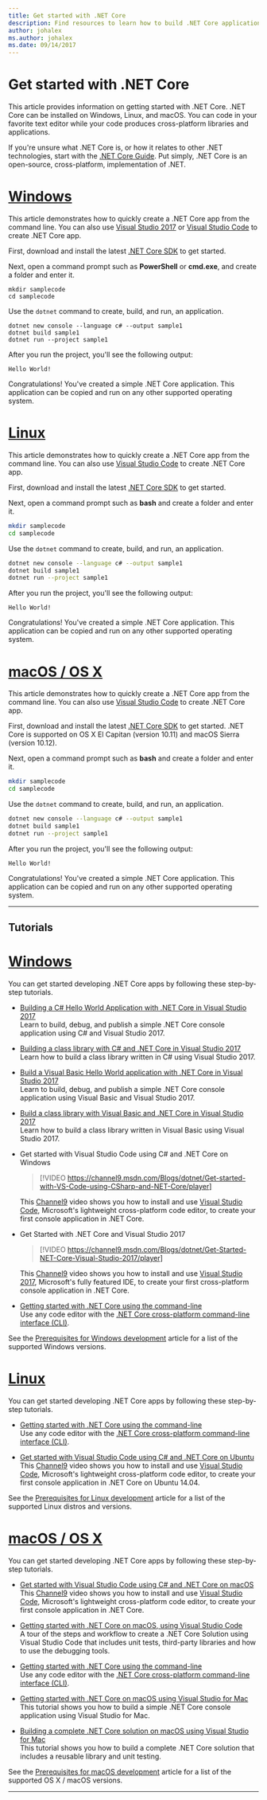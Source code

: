 ```yaml
---
title: Get started with .NET Core
description: Find resources to learn how to build .NET Core applications on Windows, Linux and macOS.
author: johalex
ms.author: johalex
ms.date: 09/14/2017
---
```


# Get started with .NET Core

This article provides information on getting started with .NET Core. .NET Core can be installed on Windows, Linux, and macOS. You can code in your favorite text editor while your code produces cross-platform libraries and applications. 

If you're unsure what .NET Core is, or how it relates to other .NET technologies, start with the [.NET Core Guide](./). Put simply, .NET Core is an open-source, cross-platform, implementation of .NET.

# [Windows](#tab/windows)

This article demonstrates how to quickly create a .NET Core app from the command line. You can also use [Visual Studio 2017](tutorials/with-visual-studio.md) or [Visual Studio Code](tutorials/with-visual-studio-code.md) to create .NET Core app.

First, download and install the latest [.NET Core SDK](https://www.microsoft.com/net/download/windows) to get started.

Next, open a command prompt such as **PowerShell** or **cmd.exe**, and create a folder and enter it.

```console
mkdir samplecode
cd samplecode
```

Use the `dotnet` command to create, build, and run, an application.

```console
dotnet new console --language c# --output sample1
dotnet build sample1
dotnet run --project sample1
```

After you run the project, you'll see the following output:

```console
Hello World!
```

Congratulations! You've created a simple .NET Core application. This application can be copied and run on any other supported operating system.

# [Linux](#tab/linux)

This article demonstrates how to quickly create a .NET Core app from the command line. You can also use [Visual Studio Code](tutorials/with-visual-studio-code.md) to create .NET Core app.

First, download and install the latest [.NET Core SDK](https://www.microsoft.com/net/download/linux) to get started.

Next, open a command prompt such as **bash** and create a folder and enter it.

```bash
mkdir samplecode
cd samplecode
```

Use the `dotnet` command to create, build, and run, an application.

```bash
dotnet new console --language c# --output sample1
dotnet build sample1
dotnet run --project sample1
```

After you run the project, you'll see the following output:

```console
Hello World!
```

Congratulations! You've created a simple .NET Core application. This application can be copied and run on any other supported operating system.

# [macOS / OS X](#tab/mac)

This article demonstrates how to quickly create a .NET Core app from the command line. You can also use [Visual Studio Code](tutorials/with-visual-studio-code.md) to create .NET Core app.

First, download and install the latest [.NET Core SDK](https://www.microsoft.com/net/download/macos) to get started. .NET Core is supported on OS X El Capitan (version 10.11) and macOS Sierra (version 10.12).

Next, open a command prompt such as **bash** and create a folder and enter it.

```bash
mkdir samplecode
cd samplecode
```

Use the `dotnet` command to create, build, and run, an application.

```bash
dotnet new console --language c# --output sample1
dotnet build sample1
dotnet run --project sample1
```

After you run the project, you'll see the following output:

```console
Hello World!
```

Congratulations! You've created a simple .NET Core application. This application can be copied and run on any other supported operating system.

***

## Tutorials

# [Windows](#tab/windows)

You can get started developing .NET Core apps by following these step-by-step tutorials.

* [Building a C# Hello World Application with .NET Core in Visual Studio 2017](./tutorials/with-visual-studio.md)  
Learn to build, debug, and publish a simple .NET Core console application using C# and Visual Studio 2017.

* [Building a class library with C# and .NET Core in Visual Studio 2017](./tutorials/library-with-visual-studio.md)  
Learn how to build a class library written in C# using Visual Studio 2017.

* [Build a Visual Basic Hello World application with .NET Core in Visual Studio 2017](./tutorials/vb-with-visual-studio.md)  
Learn to build, debug, and publish a simple .NET Core console application using Visual Basic and Visual Studio 2017. 

* [Build a class library with Visual Basic and .NET Core in Visual Studio 2017](./tutorials/vb-library-with-visual-studio.md)  
Learn how to build a class library written in Visual Basic using Visual Studio 2017.


* Get started with Visual Studio Code using C# and .NET Core on Windows

  > [!VIDEO https://channel9.msdn.com/Blogs/dotnet/Get-started-with-VS-Code-using-CSharp-and-NET-Core/player]

  This [Channel9](https://channel9.msdn.com) video shows you how to install and use [Visual Studio Code](https://code.visualstudio.com/), Microsoft's lightweight cross-platform code editor, to create your first console application in .NET Core.

* Get Started with .NET Core and Visual Studio 2017

  > [!VIDEO https://channel9.msdn.com/Blogs/dotnet/Get-Started-NET-Core-Visual-Studio-2017/player]

  This [Channel9](https://channel9.msdn.com) video shows you how to install and use [Visual Studio 2017](https://aka.ms/vsdownload?utm_source=mscom&utm_campaign=msdocs), Microsoft's fully featured IDE, to create your first cross-platform console application in .NET Core.

* [Getting started with .NET Core using the command-line](tutorials/using-with-xplat-cli.md)  
Use any code editor with the [.NET Core cross-platform command-line interface (CLI)](tools/index.md).

See the [Prerequisites for Windows development](windows-prerequisites.md) article for a list of the supported Windows versions.

# [Linux](#tab/linux)

You can get started developing .NET Core apps by following these step-by-step tutorials.

* [Getting started with .NET Core using the command-line](tutorials/using-with-xplat-cli.md)  
Use any code editor with the [.NET Core cross-platform command-line interface (CLI)](tools/index.md).

* [Get started with Visual Studio Code using C# and .NET Core on Ubuntu](https://channel9.msdn.com/Blogs/dotnet/Get-started-with-VS-Code-Csharp-dotnet-Core-Ubuntu)  
This [Channel9](https://channel9.msdn.com) video shows you how to install and use [Visual Studio Code](https://code.visualstudio.com/), Microsoft's lightweight cross-platform code editor, to create your first console application in .NET Core on Ubuntu 14.04.

See the [Prerequisites for Linux development](linux-prerequisites.md) article for a list of the supported Linux distros and versions.

# [macOS / OS X](#tab/mac)

You can get started developing .NET Core apps by following these step-by-step tutorials.

* [Get started with Visual Studio Code using C# and .NET Core on macOS](https://channel9.msdn.com/Blogs/dotnet/Get-started-VSCode-NET-Core-Mac)  
This [Channel9](https://channel9.msdn.com) video shows you how to install and use [Visual Studio Code](https://code.visualstudio.com/), Microsoft's lightweight cross-platform code editor, to create your first console application in .NET Core. 

* [Getting started with .NET Core on macOS, using Visual Studio Code](tutorials/using-on-macos.md)  
A tour of the steps and workflow to create a .NET Core Solution using Visual Studio Code that includes unit tests, third-party libraries and how to use the debugging tools.

* [Getting started with .NET Core using the command-line](tutorials/using-with-xplat-cli.md)  
Use any code editor with the [.NET Core cross-platform command-line interface (CLI)](tools/index.md).

* [Getting started with .NET Core on macOS using Visual Studio for Mac](tutorials/using-on-mac-vs.md)  
This tutorial shows you how to build a simple .NET Core console application using Visual Studio for Mac.

* [Building a complete .NET Core solution on macOS using Visual Studio for Mac](tutorials/using-on-mac-vs-full-solution.md)  
This tutorial shows you how to build a complete .NET Core solution that includes a reusable library and unit testing.

See the [Prerequisites for macOS development](macos-prerequisites.md) article for a list of the supported OS X / macOS versions.

***